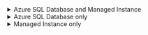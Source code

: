 <details>
  <summary>Azure SQL Database and Managed Instance</summary>

# Azure SQL Database and Managed Instance

- [High availability documentation](https://docs.microsoft.com/en-us/azure/azure-sql/database/high-availability-sla#basic-standard-and-general-purpose-service-tier-locally-redundant-availability)

## Known issues to design around

January 2021: 
- General Purpose with zone redundant enabled
      - > 80 vCores is a problem
      - Databases > 1TB are a problem

## SLAs, RTOs, and RPOs

In November, 2020, Microsoft moved the Managed Instance SLAs into a separate SLA
- [SLAs for Azure SQL Database](https://azure.microsoft.com/en-us/support/legal/sla/sql-database/v1_5/)
- [SLAs for Azure SQL Database Managed Instance](https://azure.microsoft.com/en-us/support/legal/sla/azure-sql-sql-managed-instance/v1_0/)

### Azure SQL Database SLA, RTO, RPO
- As of January, 2021, the SLAs and RPO/RTO times are:
      - Uptime: SLA of 99.995% - Business Critical configured also to be zone redundant
      - Uptime: SLA of 99.99% - Business Critical but not zone redundant
      - Uptime: SLA of 99.95% - Hyperscale with one replica
      - Uptime: SLA of 99.90% - Hyperscale with zero replicas
      - RPO: 5 seconds - Business Critical with geo-replication
      - RPO: 30 seconds - Business Critical without geo-replication
      - RTO: 30 seconds - Business Critical with Geo-replication

### Azure SQL Database Managed Instance SLA, RTO, RPO
- As of January, 2021, the SLAs and RPO/RTO times are:
      - Uptime: SLA of 99.99% - Business Critical and General Purpose
      - RPO: None
      - RTO: None
   
## How failover and unplanned downtime is handled 

From [the docs](https://docs.microsoft.com/en-us/azure/azure-sql/database/high-availability-sla#basic-standard-and-general-purpose-service-tier-locally-redundant-availability): 
- **Failures should be so small that your app / you will not likely notice** - "When the underlying database in Azure SQL Database is patched or fails over, the downtime is not noticeable if you employ retry logic in your app. SQL Database and SQL Managed Instance can quickly recover even in the most critical circumstances ensuring that your data is always available."
- **Committed data will never be lost** - "The high availability solution is designed to ensure that committed data is never lost due to failures, that maintenance operations do not affect your workload, and that the database will not be a single point of failure in your software architecture. There are no maintenance windows or downtimes that should require you to stop the workload while the database is upgraded or maintained."

## The two Azure SQL Architecture Models

### "Standard availability" model

- Architecture Principal: separation of compute and storage increases reliability and availability
- Best for: budget-oriented business applications that can tolerate some performance degradation during maintenance activities
- Used by: Basic, Standard, and General Purpose pricing tiers

The standard availability model includes two layers:
- A stateless compute layer that runs the `sqlservr.exe` process and contains only transient and cached data, such as TempDB, model databases on the attached SSD, and plan cache, buffer pool, and columnstore pool in memory. This stateless node is operated by Azure Service Fabric that initializes `sqlservr.exe`, controls health of the node, and performs failover to another node if necessary
- A stateful data layer with the database files (.mdf/.ldf) that are stored in Azure Blob storage. Azure blob storage has built-in data availability and redundancy feature. It guarantees that every record in the log file or page in the data file will be preserved even if `sqlservr.exe` process crashes

How upgrades and failover are handled : "Whenever the database engine or the operating system is upgraded, or a failure is detected, Azure Service Fabric will move the stateless `sqlservr.exe` process to another stateless compute node with sufficient free capacity. Data in Azure Blob storage is not affected by the move, and the data/log files are attached to the newly initialized sqlservr.exe process. This process guarantees 99.99% availability, but a heavy workload **may experience some performance degradation during the transition** since the new `sqlservr.exe` process starts with cold cache."

### "Premium availability" model

- Architecture Principal: a cluster of database engine processes with voting by quorum offers the highest possible protection
- Best for: mission critical applications with high IO performance, high transaction rate and guarantees minimal performance impact to your workload during maintenance activities.
- Used by: Business Critical pricing tier

Azure SQL Database and SQL Managed Instance both run on the latest stable version of the SQL Server database engine and Windows operating system, and most users would not notice that upgrades are performed continuously

## Pricing tiers (Basic, Standard, General Purpose, Business Critical)

- Basic, Standard, and General Purpose use the Standard Availability model
- Business Critical uses the Premium Availability model

### Basic and Standard

Basic and Standard pricing tiers deploy their "behind the scenes VMs" to the same Azure Region
- Data and files are stored in **LRS** (locally redundant storage)
- Backups are stored in RA-GRS storage

![x](https://i.imgur.com/h2OnPem.png)

When a failure or upgrade occurs, Azure Service Fabric moves the stateless "head of the application" (a.k.a. `sqlservr.exe`) to another stateless compute node that has free capacity. The data stored in Azure Blob Storage is not affected. This architecture achieves a 99.99% SLA. There will likely be performance loss during startup of the new SQL node due to a cold cache however.

### General Purpose

General Purpose still uses the Standard Availability model but introduces zone redundant nodes for the backend cluster. This offers additional protections against catastrophic failures such as datacenter loss.
- Data and files are stored in **ZRS PFS** (zone redundant storage using an Azure Premium File Share)
- With ZRS, data and log files are copied synchronously and in real-time across 3 physically separated Azure availability zones
- Backups are stored in RA-GRS storage

![x](https://i.imgur.com/svF0RKV.png)

### Auto-Failover Groups

- Azure SQL Database and Managed Instance
- Group databases into a failover group
- Built leveraging same Always On tech (i.e. streams the transaction log from primary to secondaries)
- Secondaries are readable
- Only support one secondary server/instance 
- Secondary must be in a different region

[Microsoft docs](https://docs.microsoft.com/en-us/azure/azure-sql/database/auto-failover-group-overview?tabs=azure-powershell)

</details>


<details>
  <summary>Azure SQL Database only</summary>

# Azure SQL Database only

## Terms

### Active Geo-Replication ### 

[Microsoft docs](https://docs.microsoft.com/en-us/azure/azure-sql/database/active-geo-replication-overview)

>> Active geo-replication allows you to create readable secondary databases of individual databases on a server in the same or different data center (region)

- Only for Azure SQL Database; not for Managed Instance
- Up to four secondaries possible
- Those secondaries can be "same region", "different regions", or whatever
- Secondaries can be used for read-only queries

#### How Failover Works with Active Geo-Replication ####

- Application or a user can initiate a manual failover
- After failover, the new primary has a different connection endpoint
- When failover is activated to one of the secondary databases, all other secondaries are automatically linked to the new primary

#### How it works behind the scenes #### 

Built on top of Always On and works in a similar way by streaming the transaction log from primary to secondaries. This is not the same as transactional replication which only replicates `INSERT / UPDATE / DELETE`
- Asynchronous commit on the readable secondaries
- Secondaries use `snapshot isolation`
- This scenario means that there might be a lag at the secondaries but there will never be a partial commit shown 
- If you need to guarantee that a change has been synched before a failover, you can do **forced synchronization** using [sp_wait_for_database_copy_sync](https://docs.microsoft.com/en-us/sql/relational-databases/system-stored-procedures/active-geo-replication-sp-wait-for-database-copy-sync?view=sql-server-ver15)
- You can monitor sync progress using [sys.dm_geo_replication_link_status](https://docs.microsoft.com/en-us/sql/relational-databases/system-dynamic-management-views/sys-dm-geo-replication-link-status-azure-sql-database?view=azuresqldb-current)

#### Misc ####

- If there is a network failure between two regions, Azure will retry every 10 seconds

![x](https://i.imgur.com/HqCRF4s.png)

## Scenarios

**Scenario: Want 2 readable copies of DB + survive data center failure. How?**
1. General Purpose tier
2. Select "Yes" for "Would you like to make this database zone redundant?"
3. Enable `active geo replication` (https://docs.microsoft.com/en-us/azure/azure-sql/database/active-geo-replication-overview)

![x](https://i.imgur.com/usZCZ4h.png)

</details>

<details>
  <summary>Managed Instance only</summary>

# Managed Instance only

## Terms

</details>
